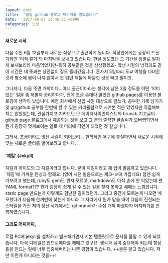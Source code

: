 ```yaml
---
layout: post
title:  "금일 github 블로그 페이지를 열었습니다"
date:   2017-06-07 13:46:51 +0900
categories: 단상 
---
```


#### 새로운 시작
다음 주인 6월 12일부터 새로운 직장으로 출근하게 됩니다. 직장인에게는 굉장히 드문 기회인 '이직 휴가'의 마지막을 보내고 있습니다. 한달 정도였던 그 기간을 정말로 알차게 보내보리라 마음먹었지만-특히 공부같은 것을 상상했겠죠- 학생 시절의 방학과도 같이 시간은 내 뜻과는 상관없이 잘도 흘러갔습니다. 혼자서 5일짜리 도쿄 여행을 다녀온 것과 평소에 짬이 나지 않아서 못 읽던 책들에 파묻힌 것은 빼고 말이죠.

그나저나, 다음 주면 개학이다...아니 출근이다라는 생각에 남은 3일 정도를 어떤 '의미있는' 일을 좀 해볼까 궁리하다가, 전에 조금 손대다 말았던 github pages를 이용한 블로깅이 생각이 났습니다. 예전 회사에서 신입 사원 대상으로 글쓰기, 공부한 기록 남기기 및 git/github 공부를 한번에 할 수 있는 커리큘럼으로 시켜본 적은 있었지만 직접해보지는 않았었는데, 관심가지고 지켜보던 모 데이터사이언티스트의 brunch 기고글이 github page 블로그에서 제공되는 것을 보고 그 분의 깔끔한 글솜씨가 오버랩되면서 뭔가 굉장히 멋져보이는 일로 제 머리에 각인이 되었던 것 같습니다.

그래서, 조금이라도 멋진 사람이 되어보려는 현학적인 욕구에 충실하면서 새로운 시작에 맞는 새로운 글터를 열어보려고 합니다.

#### '제킬' (Jekyll)
지킬과 하이드의 그 지킬이라고 합니다. 굳이 제킬이라고 제 입이 발음하고 있습니다. '제길'에 가까운 탄성과 함께요. (영어 시전 발음으로는 제크-ㄹ에 가깝네요) 첨엔 쉽게 가보려고 했는데, ruby도 gem도 뭔지 모르고, markdown도 아직 손에 안 익었는데 왠 YAML format??? 뭔가 굉장히 쉽게 갈 수 있는 길을 찾지 못하고 헤메는 느낌입니다. static page 만드는게 이렇게도 험난한 길이었던가. 그리고 중간에 모르는게 나오면 메모했다가 다음에 한꺼번에 찾는게 아니라 그 자리에서 뭔가 답을 내야 다음이 진전되는 스타일을 가진 저의 정신 세계에서는 git branch가 수십 개씩 따졌다가 머지되기를 반복하였습니다.

#### 그래도 어찌어찌,
로컬 PC에 jekyll을 설치하고 빌드해가면서 기본 템플릿으로 문서를 올릴 수 있게 되었습니다. 아직 디테일은 안드로메다를 헤메고 있구요. 생각과 글이 중요해야 되는데 항상 틀을 만드는 일에 너무 집중해버리는 나쁜 경향이 있습니다. ++물론 알고 있습니다. 저만 이런게 아니라는 것을++!
